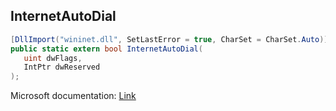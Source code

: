 ## InternetAutoDial

```csharp
[DllImport("wininet.dll", SetLastError = true, CharSet = CharSet.Auto)]
public static extern bool InternetAutoDial(
   uint dwFlags,
   IntPtr dwReserved
);
```

Microsoft documentation: [Link](https://docs.microsoft.com/en-us/windows/win32/api/wininet/nf-wininet-internetautodial)
